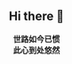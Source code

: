 <div style="padding-top: 40px; text-align: center">
<h2>Hi there 👋</h2>
<b>世路如今已惯</b><br />
<b>此心到处悠然</b>
</div>
